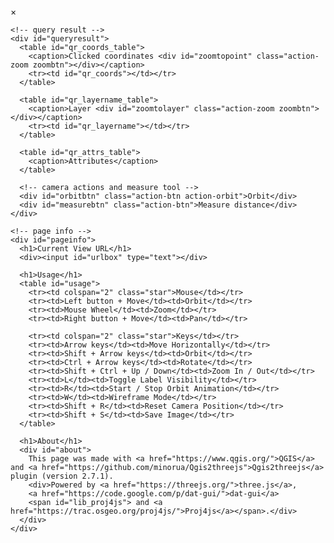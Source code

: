 <!DOCTYPE html>
<html>
<head>
<meta charset="UTF-8">
<title>bb</title>
<meta name="viewport" content="width=device-width, user-scalable=no, minimum-scale=1.0, maximum-scale=1.0">
<base target="_blank">
<link rel="stylesheet" type="text/css" href="./Qgis2threejs.css">
<script src="./threejs/three.min.js"></script>
<script src="./threejs/OrbitControls.js"></script>
<script src="./threejs/ViewHelper.js"></script>
<script src="./tweenjs/tween.js"></script>
<script src="./Qgis2threejs.js"></script>
<script src="./dat-gui/dat.gui.min.js"></script>
<script src="./dat-gui_panel.js"></script>
</head>
<body>
<div id="view">
  <div id="northarrow"></div>
  <div id="navigation"></div>
</div>

<!-- popup -->
<div id="popup">
  <div id="closebtn">&times;</div>
  <div id="popupbar"></div>
  <div id="popupbody">
    <div id="popupcontent"></div>

    <!-- query result -->
    <div id="queryresult">
      <table id="qr_coords_table">
        <caption>Clicked coordinates <div id="zoomtopoint" class="action-zoom zoombtn"></div></caption>
        <tr><td id="qr_coords"></td></tr>
      </table>

      <table id="qr_layername_table">
        <caption>Layer <div id="zoomtolayer" class="action-zoom zoombtn"></div></caption>
        <tr><td id="qr_layername"></td></tr>
      </table>

      <table id="qr_attrs_table">
        <caption>Attributes</caption>
      </table>

      <!-- camera actions and measure tool -->
      <div id="orbitbtn" class="action-btn action-orbit">Orbit</div>
      <div id="measurebtn" class="action-btn">Measure distance</div>
    </div>

    <!-- page info -->
    <div id="pageinfo">
      <h1>Current View URL</h1>
      <div><input id="urlbox" type="text"></div>

      <h1>Usage</h1>
      <table id="usage">
        <tr><td colspan="2" class="star">Mouse</td></tr>
        <tr><td>Left button + Move</td><td>Orbit</td></tr>
        <tr><td>Mouse Wheel</td><td>Zoom</td></tr>
        <tr><td>Right button + Move</td><td>Pan</td></tr>

        <tr><td colspan="2" class="star">Keys</td></tr>
        <tr><td>Arrow keys</td><td>Move Horizontally</td></tr>
        <tr><td>Shift + Arrow keys</td><td>Orbit</td></tr>
        <tr><td>Ctrl + Arrow keys</td><td>Rotate</td></tr>
        <tr><td>Shift + Ctrl + Up / Down</td><td>Zoom In / Out</td></tr>
        <tr><td>L</td><td>Toggle Label Visibility</td></tr>
        <tr><td>R</td><td>Start / Stop Orbit Animation</td></tr>
        <tr><td>W</td><td>Wireframe Mode</td></tr>
        <tr><td>Shift + R</td><td>Reset Camera Position</td></tr>
        <tr><td>Shift + S</td><td>Save Image</td></tr>
      </table>

      <h1>About</h1>
      <div id="about">
        This page was made with <a href="https://www.qgis.org/">QGIS</a> and <a href="https://github.com/minorua/Qgis2threejs">Qgis2threejs</a> plugin (version 2.7.1).
        <div>Powered by <a href="https://threejs.org/">three.js</a>,
        <a href="https://code.google.com/p/dat-gui/">dat-gui</a>
        <span id="lib_proj4js"> and <a href="https://trac.osgeo.org/proj4js/">Proj4js</a></span>.</div>
      </div>
    </div>
  </div>
</div>

<!-- progress bar -->
<div id="progress"><div id="progressbar"></div></div>

<!-- header and footer -->
<div id="header"></div>
<div id="footer"></div>

<!-- animation -->
<div id="narrativebox" class="ef1">
  <div id="narbody">

  </div>
  <div id="nextbtn"></div>
</div>

<script>
Q3D.Config.viewpoint = {lookAt:{x:443307.574900979,y:4475391.620593038,z:0.0},pos:{x:443179.5936723021,y:4473227.636817304,z:1282.795480768618}};
Q3D.Config.localMode = true;
Q3D.Config.gui.customPlane = true;
Q3D.Config.animation.enabled = true;
Q3D.Config.animation.startOnLoad = true;
Q3D.Config.animation.repeat = true;

var container = document.getElementById("view"),
    app = Q3D.application,
    gui = Q3D.gui;

app.init(container);    // initialize viewer

// load the scene
app.loadSceneFile("./data/bb/scene.js", function (scene) {
  // scene file has been loaded
  app.start();

  gui.dat.initLayersFolder(scene);

}, function (scene) {
  // all relevant files have been loaded

  if (Q3D.Config.gui.customPlane) {
    var zMin = undefined,
        zMax = undefined;
    gui.dat.initCustomPlaneFolder(zMin, zMax);
  }
});
</script>
</body>
</html>

